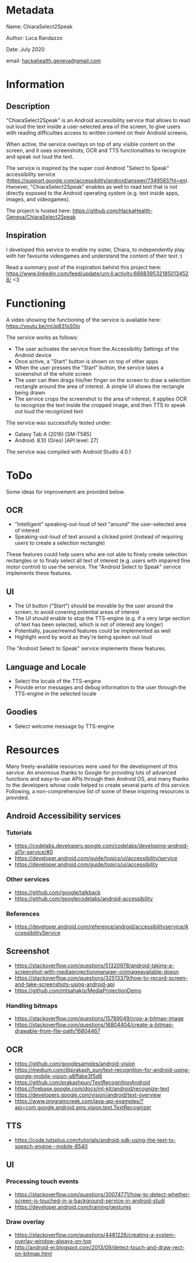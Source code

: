 # Metadata
Name:	ChiaraSelect2Speak

Author: Luca Randazzo

Date:   July 2020

email:  hackahealth.geneva@gmail.com

# Information
## Description
"ChiaraSelect2Speak" is an Android accessibility service that allows to read out loud the text inside a user-selected area of the screen, to give users with reading difficulties access to written content on their Android screens.

When active, the service overlays on top of any visible content on the screen, and it uses screenshots, OCR and TTS functionalities to recognize and speak out loud the text.

The service is inspired by the super cool Android "Select to Speak" accessibility service (https://support.google.com/accessibility/android/answer/7349565?hl=en).
Hwoever, "ChiaraSelect2Speak" enables as well to read text that is not directly exposed to the Android operating system (e.g. text inside apps, images, and videogames).

The project is hosted here: https://github.com/HackaHealth-Geneva/ChiaraSelect2Speak

## Inspiration
I developed this service to enable my sister, Chiara, to independently play with her favourite videogames and understand the content of their text :)

Read a summary post of the inspiration behind this project here: https://www.linkedin.com/feed/update/urn:li:activity:6668395321850134528/ <3

# Functioning
A video showing the functioning of the service is available here: https://youtu.be/mUp831sS0lo

The service works as follows:
- The user activates the service from the Accessibility Settings of the Android device
- Once active, a "Start" button is shown on top of other apps
- When the user presses the "Start" button, the service takes a screenshot of the whole screen
- The user can then drags his/her finger on the screen to draw a selection rectangle around the area of interest. A simple UI shows the rectangle being drawn
- The service crops the screenshot to the area of interest, it applies OCR to recognize the text inside the cropped image, and then TTS to speak out loud the recognized text

The service was successfully tested under:
- Galaxy Tab A (2016) [SM-T585]
- Android: 8.10 (Oreo) [API level: 27]

The service was compiled with Android Studio 4.0.1

# ToDo
Some ideas for improvement are provided below.

## OCR
- "Intelligent" speaking-out-loud of text "around" the user-selected area of interest
- Speaking-out-loud of text around a clicked point (instead of requiring users to create a selection rectangle)

These features could help users who are not able to finely create selection rectangles or to finaly select all text of interest (e.g. users with impaired fine motor control) to use the service.
The "Android Select to Speak" service implements these features.

## UI
- The UI button ("Start") should be movable by the user around the screen, to avoid covering potential areas of interest
- The UI should enable to stop the TTS-engine (e.g. if a very large section of text has been selected, which is not of interest any longer)
- Potentially, pause/rewind features could be implemented as well
- Highlight word by word as they're being spoken out loud

The "Android Select to Speak" service implements these features.

## Language and Locale
- Select the locale of the TTS-engine
- Provide error messages and debug information to the user through the TTS-engine in the selected locale

## Goodies
- Select welcome message by TTS-engine

# Resources
Many freely-available resources were used for the development of this service.
An enormous thanks to Google for providing lots of advanced functions and easy-to-use APIs through their Android OS, and many thanks to the developers whose code helped to create several parts of this service.
Following, a non-comprehensive list of some of these inspiring resources is provided.

## Android Accessibility services
### Tutorials
- https://codelabs.developers.google.com/codelabs/developing-android-a11y-service/#0
- https://developer.android.com/guide/topics/ui/accessibility/service
- https://developer.android.com/guide/topics/ui/accessibility

### Other services
- https://github.com/google/talkback
- https://github.com/googlecodelabs/android-accessibility

### References
- https://developer.android.com/reference/android/accessibilityservice/AccessibilityService

## Screenshot
- https://stackoverflow.com/questions/51320978/android-taking-a-screenshot-with-mediaprojectionmanager-onimageavailable-doesn
- https://stackoverflow.com/questions/32513379/how-to-record-screen-and-take-screenshots-using-android-api
- https://github.com/mtsahakis/MediaProjectionDemo

### Handling bitmaps
- https://stackoverflow.com/questions/15789049/crop-a-bitmap-image
- https://stackoverflow.com/questions/16804404/create-a-bitmap-drawable-from-file-path/16804467

## OCR
- https://github.com/googlesamples/android-vision
- https://medium.com/@prakash_pun/text-recognition-for-android-using-google-mobile-vision-a8ffabe3f5d6
- https://github.com/prakashpun/TextRecognitionAndroid
- https://firebase.google.com/docs/ml-kit/android/recognize-text
- https://developers.google.com/vision/android/text-overview
- https://www.programcreek.com/java-api-examples/?api=com.google.android.gms.vision.text.TextRecognizer

## TTS
- https://code.tutsplus.com/tutorials/android-sdk-using-the-text-to-speech-engine--mobile-8540

## UI
### Processing touch events
- https://stackoverflow.com/questions/30074771/how-to-detect-whether-screen-is-touched-in-a-background-service-in-android-studi
- https://developer.android.com/training/gestures

### Draw overlay
- https://stackoverflow.com/questions/4481226/creating-a-system-overlay-window-always-on-top
- http://android-er.blogspot.com/2013/09/detect-touch-and-draw-rect-on-bitmap.html
